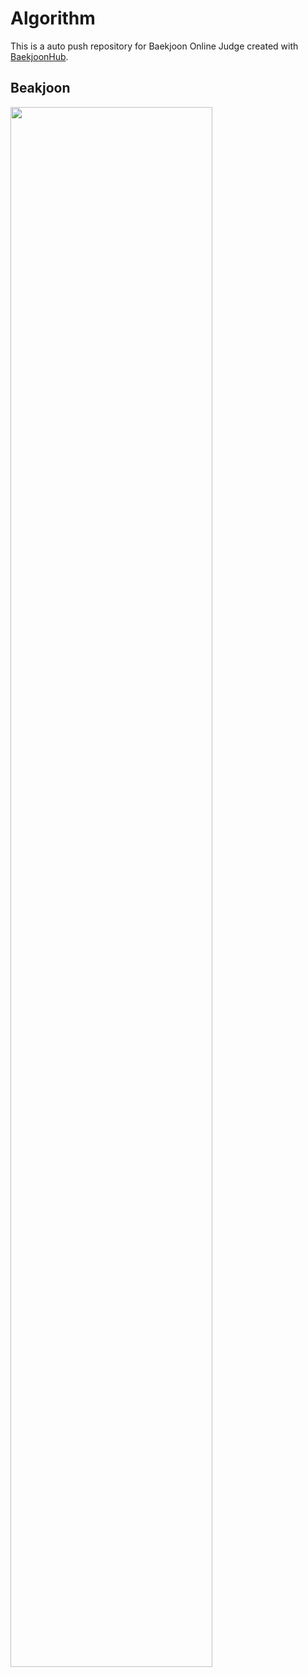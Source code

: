 # Algorithm
This is a auto push repository for Baekjoon Online Judge created with [BaekjoonHub](https://github.com/BaekjoonHub/BaekjoonHub).

## Beakjoon
<img width="80%" src=https://github.com/kookjd7759/Algorithm/assets/67672017/b415e477-0992-4e1a-bbda-f1336944103f/>
